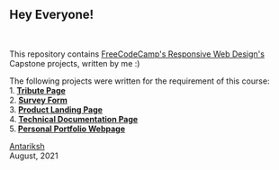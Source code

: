 <h2><b>Hey Everyone!</b></h2><br>

This repository contains <a href="https://www.freecodecamp.org/learn/responsive-web-design/">FreeCodeCamp's Responsive Web Design's</a> Capstone projects, written by me :)


The following projects were written for the requirement of this course:<br>
1.<b> <a href="https://github.com/antariksh17/Fcc-responsive-web-design-projects/tree/master/Tribute%20Page" target="_blank">Tribute Page</a> </b> <br>
2.<b> <a href="https://github.com/antariksh17/Fcc-responsive-web-design-projects/tree/master/Survey%20Form" target="_blank">Survey Form</a> </b> <br>
3.<b> <a href="https://github.com/antariksh17/Fcc-responsive-web-design-projects/tree/master/Prod_Landing%20Page" target="_blank">Product Landing Page </a> </b> <br>
4.<b> <a href="https://github.com/antariksh17/Fcc-responsive-web-design-projects/tree/master/Tech%20doc%20Page" target="_blank">Technical Documentation Page </a> </b><br>
5.<b> <a href="https://github.com/antariksh17/Fcc-responsive-web-design-projects/tree/master/Personal%20Portfolio%20Page" target="_blank">Personal Portfolio Webpage </a> </b> <br>




<a href="https://twitter.com/antariksh__17" target="_blank">Antariksh</a><br>
August, 2021